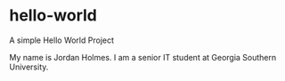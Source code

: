 # hello-world
A simple Hello World Project

My name is Jordan Holmes. 
I am a senior IT student at Georgia Southern University.
